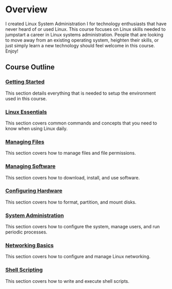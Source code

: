 # Overview

I created Linux System Administration I for technology enthusiasts that have never heard of or used Linux. This course focuses on Linux skills needed to jumpstart a career in Linux systems administration. People that are looking to move away from an existing operating system, heighten their skills, or just simply learn a new technology should feel welcome in this course. Enjoy!

## Course Outline

### [Getting Started](getting-started)

This section details everything that is needed to setup the environment used in this course.

### [Linux Essentials](linux-essentials)

This section covers common commands and concepts that you need to know when using Linux daily.

### [Managing Files](managing-files)

This section covers how to manage files and file permissions.

### [Managing Software](managing-software)

This section covers how to download, install, and use software.

### [Configuring Hardware](configuring-hardware)

This section covers how to format, partition, and mount disks.

### [System Administration](system-administration)

This section covers how to configure the system, manage users, and run periodic processes.

### [Networking Basics](networking)

This section covers how to configure and manage Linux networking.

### [Shell Scripting](shell-scripting)

This section covers how to write and execute shell scripts.
